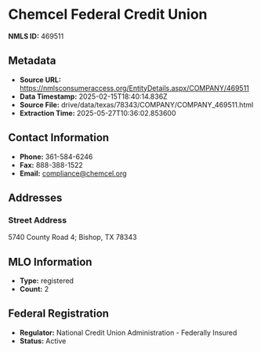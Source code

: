 # Chemcel Federal Credit Union

**NMLS ID:** 469511

## Metadata
- **Source URL:** https://nmlsconsumeraccess.org/EntityDetails.aspx/COMPANY/469511
- **Data Timestamp:** 2025-02-15T18:40:14.836Z
- **Source File:** drive/data/texas/78343/COMPANY/COMPANY_469511.html
- **Extraction Time:** 2025-05-27T10:36:02.853600

## Contact Information
- **Phone:** 361-584-6246
- **Fax:** 888-388-1522
- **Email:** compliance@chemcel.org

## Addresses
### Street Address
5740 County Road 4; Bishop, TX 78343

## MLO Information
- **Type:** registered
- **Count:** 2

## Federal Registration
- **Regulator:** National Credit Union Administration - Federally Insured
- **Status:** Active
